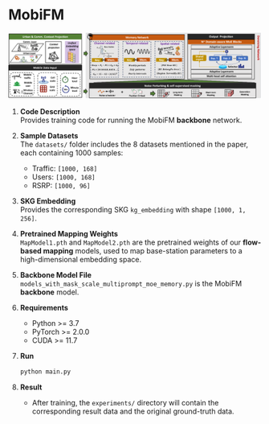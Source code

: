 # MobiFM

<img src="./experiments/framework.png" >

1. **Code Description**  
   Provides training code for running the MobiFM **backbone** network.

2. **Sample Datasets**  
   The `datasets/` folder includes the 8 datasets mentioned in the paper, each containing 1000 samples:  
   - Traffic: `[1000, 168]`  
   - Users: `[1000, 168]`  
   - RSRP: `[1000, 96]`

3. **SKG Embedding**  
   Provides the corresponding SKG `kg_embedding` with shape `[1000, 1, 256]`.

4. **Pretrained Mapping Weights**  
   `MapModel1.pth` and `MapModel2.pth` are the pretrained weights of our **flow-based mapping** models, used to map base-station parameters to a high-dimensional embedding space.

5. **Backbone Model File**  
   `models_with_mask_scale_multiprompt_moe_memory.py` is the MobiFM **backbone** model.

6. **Requirements**  
   - Python >= 3.7  
   - PyTorch >= 2.0.0  
   - CUDA >= 11.7

7. **Run**  
   ```bash
   python main.py

8. **Result**
   - After training, the `experiments/` directory will contain the corresponding result data and the original ground-truth data.

